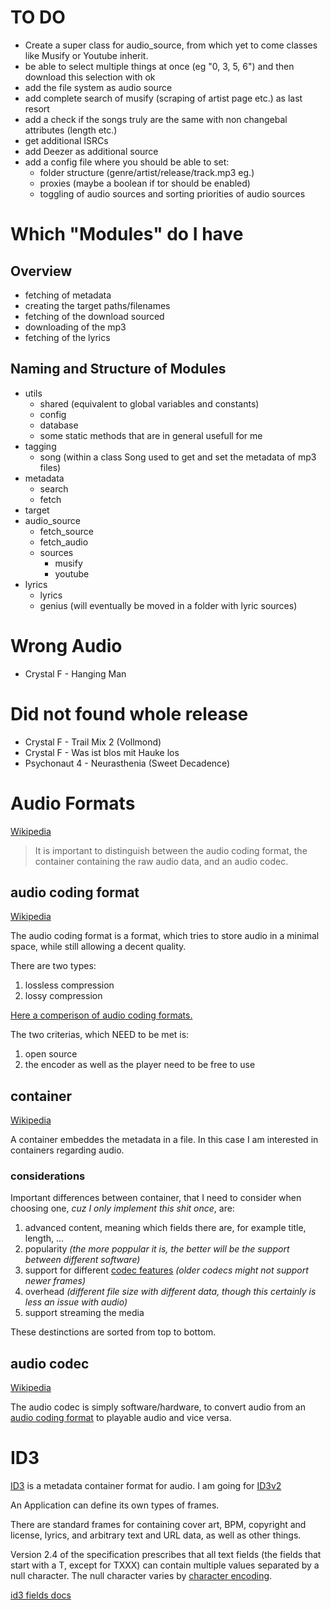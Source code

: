 # TO DO
- Create a super class for audio_source, from which yet to come classes like Musify or Youtube inherit.
- be able to select multiple things at once (eg "0, 3, 5, 6") and then download this selection with ok
- add the file system as audio source
- add complete search of musify (scraping of artist page etc.) as last resort
- add a check if the songs truly are the same with non changebal attributes (length etc.)
- get additional ISRCs
- add Deezer as additional source
- add a config file where you should be able to set:
  - folder structure (genre/artist/release/track.mp3 eg.) 
  - proxies (maybe a boolean if tor should be enabled)
  - toggling of audio sources and sorting priorities of audio sources

# Which "Modules" do I have
## Overview
- fetching of metadata
- creating the target paths/filenames
- fetching of the download sourced
- downloading of the mp3
- fetching of the lyrics

## Naming and Structure of Modules
- utils
  - shared (equivalent to global variables and constants)
  - config
  - database
  - some static methods that are in general usefull for me
- tagging
  - song (within a class Song used to get and set the metadata of mp3 files)
- metadata
  - search
  - fetch
- target
- audio_source 
  - fetch_source
  - fetch_audio
  - sources
    - musify
    - youtube
- lyrics
  - lyrics
  - genius (will eventually be moved in a folder with lyric sources)

# Wrong Audio
- Crystal F - Hanging Man

# Did not found whole release
- Crystal F - Trail Mix 2 (Vollmond)
- Crystal F - Was ist blos mit Hauke los
- Psychonaut 4 - Neurasthenia (Sweet Decadence)

# Audio Formats

[Wikipedia](https://en.wikipedia.org/wiki/Audio_file_format)

> It is important to distinguish between the audio coding format, the container containing the raw audio data, and an audio codec. 

## audio coding format

[Wikipedia](https://en.wikipedia.org/wiki/Audio_coding_format)

The audio coding format is a format, which tries to store audio in a minimal space, while still allowing a decent quality.

There are two types:
 1. lossless compression
 2. lossy compression


[Here a comperison of audio coding formats.](https://en.wikipedia.org/wiki/Comparison_of_audio_coding_formats)

The two criterias, which NEED to be met is:
1. open source
2. the encoder as well as the player need to be free to use

## container

[Wikipedia](https://en.wikipedia.org/wiki/Container_format)

A container embeddes the metadata in a file. In this case I am interested in containers regarding audio.

### considerations

Important differences between container, that I need to consider when choosing one, *cuz I only implement this shit once*, are:
1. advanced content, meaning which fields there are, for example title, length, ...
2. popularity *(the more poppular it is, the better will be the support between different software)*
3. support for different [codec features](#audio-codec) *(older codecs might not support newer frames)*
4. overhead *(different file size with different data, though this certainly is less an issue with audio)*
5. support streaming the media

These destinctions are sorted from top to bottom.


## audio codec

[Wikipedia](https://en.wikipedia.org/wiki/Audio_codec)

The audio codec is simply software/hardware, to convert audio from an [audio coding format](#audio-coding-format) to playable audio and vice versa.

# ID3

[ID3](https://en.wikipedia.org/wiki/ID3) is a metadata container format for audio. I am going for [ID3v2](https://en.wikipedia.org/wiki/ID3#ID3v2)

An Application can define its own types of frames.

There are standard frames for containing cover art, BPM, copyright and license, lyrics, and arbitrary text and URL data, as well as other things.

Version 2.4 of the specification prescribes that all text fields (the fields that start with a T, except for TXXX) can contain multiple values separated by a null character. The null character varies by [character encoding](https://en.wikipedia.org/wiki/Character_encoding). 

[id3 fields docs](https://docs.puddletag.net/source/id3.html)
